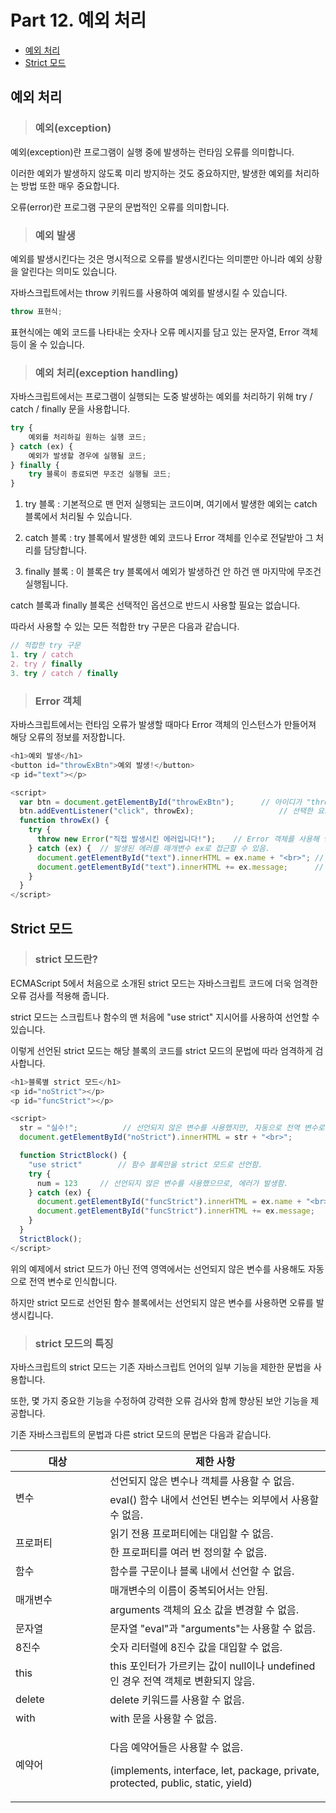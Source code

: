 # Part 12. 예외 처리

+ [예외 처리](#예외-처리)
+ [Strict 모드](#Strict-모드)

## 예외 처리

> <h3>예외(exception)</h3>

예외(exception)란 프로그램이 실행 중에 발생하는 런타임 오류를 의미합니다.

이러한 예외가 발생하지 않도록 미리 방지하는 것도 중요하지만, 발생한 예외를 처리하는 방법 또한 매우 중요합니다.

 

오류(error)란 프로그램 구문의 문법적인 오류를 의미합니다.

> <h3>예외 발생</h3>

예외를 발생시킨다는 것은 명시적으로 오류를 발생시킨다는 의미뿐만 아니라 예외 상황을 알린다는 의미도 있습니다.

 

자바스크립트에서는 throw 키워드를 사용하여 예외를 발생시킬 수 있습니다.

``` javascript
throw 표현식;
```
 

표현식에는 예외 코드를 나타내는 숫자나 오류 메시지를 담고 있는 문자열, Error 객체 등이 올 수 있습니다.

> <h3>예외 처리(exception handling)</h3>

자바스크립트에서는 프로그램이 실행되는 도중 발생하는 예외를 처리하기 위해 try / catch / finally 문을 사용합니다.

``` javascript
try {
    예외를 처리하길 원하는 실행 코드;
} catch (ex) {
    예외가 발생할 경우에 실행될 코드;
} finally {
    try 블록이 종료되면 무조건 실행될 코드;
}
```

1. try 블록 : 기본적으로 맨 먼저 실행되는 코드이며, 여기에서 발생한 예외는 catch 블록에서 처리될 수 있습니다.

2. catch 블록 : try 블록에서 발생한 예외 코드나 Error 객체를 인수로 전달받아 그 처리를 담당합니다.

3. finally 블록 : 이 블록은 try 블록에서 예외가 발생하건 안 하건 맨 마지막에 무조건 실행됩니다.

 

catch 블록과 finally 블록은 선택적인 옵션으로 반드시 사용할 필요는 없습니다.

따라서 사용할 수 있는 모든 적합한 try 구문은 다음과 같습니다.

``` javascript
// 적합한 try 구문
1. try / catch
2. try / finally
3. try / catch / finally
```

> <h3>Error 객체</h3>

자바스크립트에서는 런타임 오류가 발생할 때마다 Error 객체의 인스턴스가 만들어져 해당 오류의 정보를 저장합니다.

``` javascript
<h1>예외 발생</h1>
<button id="throwExBtn">예외 발생!</button>
<p id="text"></p>

<script>
  var btn = document.getElementById("throwExBtn");		// 아이디가 "throwExBtn"인 요소를 선택함.
  btn.addEventListener("click", throwEx);					// 선택한 요소에 click 이벤트 리스너를 등록함.
  function throwEx() {
    try {
      throw new Error("직접 발생시킨 에러입니다!");	// Error 객체를 사용해 명시적으로 에러를 발생시킴.
    } catch (ex) {	// 발생된 에러를 매개변수 ex로 접근할 수 있음.
      document.getElementById("text").innerHTML = ex.name + "<br>";	// name 프로퍼티는 에러의 타입을 저장함.
      document.getElementById("text").innerHTML += ex.message;		// message 프로퍼티는 에러 메세지를 저장함.
    }
  }
</script>
```

## Strict 모드

> <h3>strict 모드란?</h3>

ECMAScript 5에서 처음으로 소개된 strict 모드는 자바스크립트 코드에 더욱 엄격한 오류 검사를 적용해 줍니다.

strict 모드는 스크립트나 함수의 맨 처음에 "use strict" 지시어를 사용하여 선언할 수 있습니다.

이렇게 선언된 strict 모드는 해당 블록의 코드를 strict 모드의 문법에 따라 엄격하게 검사합니다.

``` javascript
<h1>블록별 strict 모드</h1>
<p id="noStrict"></p>
<p id="funcStrict"></p>

<script>
  str = "실수!";			// 선언되지 않은 변수를 사용했지만, 자동으로 전역 변수로 선언됨.
  document.getElementById("noStrict").innerHTML = str + "<br>";

  function StrictBlock() {
    "use strict"		// 함수 블록만을 strict 모드로 선언함.
    try {
      num = 123		// 선언되지 않은 변수를 사용했으므로, 에러가 발생함.
    } catch (ex) {
      document.getElementById("funcStrict").innerHTML = ex.name + "<br>";
      document.getElementById("funcStrict").innerHTML += ex.message;
    }
  }
  StrictBlock();
</script>
```

위의 예제에서 strict 모드가 아닌 전역 영역에서는 선언되지 않은 변수를 사용해도 자동으로 전역 변수로 인식합니다.

하지만 strict 모드로 선언된 함수 블록에서는 선언되지 않은 변수를 사용하면 오류를 발생시킵니다.

> <h3>strict 모드의 특징</h3>

자바스크립트의 strict 모드는 기존 자바스크립트 언어의 일부 기능을 제한한 문법을 사용합니다.

또한, 몇 가지 중요한 기능을 수정하여 강력한 오류 검사와 함께 향상된 보안 기능을 제공합니다.

기존 자바스크립트의 문법과 다른 strict 모드의 문법은 다음과 같습니다.

<table class="tb-2" summary="">
	<thead>
		<tr class="bg">
			<th style="width: 30%;">대상</th>
			<th>제한 사항</th>
		</tr>
	</thead>
	<tbody>
		<tr>
			<td colspan="1" rowspan="2">변수</td>
			<td>선언되지 않은 변수나 객체를&nbsp;사용할 수 없음.</td>
		</tr>
		<tr>
			<td style="text-align: left;">eval() 함수 내에서 선언된 변수는 외부에서 사용할 수 없음.</td>
		</tr>
		<tr>
			<td colspan="1" rowspan="2">프로퍼티</td>
			<td>읽기 전용 프로퍼티에는 대입할 수 없음.</td>
		</tr>
		<tr>
			<td style="text-align: left;">한 프로퍼티를 여러 번 정의할 수 없음.</td>
		</tr>
		<tr>
			<td>함수</td>
			<td>함수를 구문이나 블록 내에서 선언할 수 없음.</td>
		</tr>
		<tr>
			<td colspan="1" rowspan="2">
			<p>매개변수</p>
			</td>
			<td>매개변수의 이름이 중복되어서는 안됨.</td>
		</tr>
		<tr>
			<td style="text-align: left;">arguments 객체의 요소 값을 변경할 수 없음.</td>
		</tr>
		<tr>
			<td colspan="1">문자열</td>
			<td style="text-align: left;">문자열 &quot;eval&quot;과 &quot;arguments&quot;는 사용할 수 없음.</td>
		</tr>
		<tr>
			<td>8진수</td>
			<td>숫자 리터럴에 8진수 값을 대입할 수 없음.</td>
		</tr>
		<tr>
			<td>this</td>
			<td>this 포인터가 가르키는 값이 null이나 undefined인 경우 전역 객체로 변환되지 않음.</td>
		</tr>
		<tr>
			<td>delete</td>
			<td>delete 키워드를 사용할 수 없음.</td>
		</tr>
		<tr>
			<td>with</td>
			<td>with 문을 사용할 수 없음.</td>
		</tr>
		<tr>
			<td>예약어</td>
			<td>
				<p>다음 예약어들은 사용할 수 없음.</p>
				<p>(implements, interface, let, package, private, protected, public, static, yield)</p>
			</td>
		</tr>
	</tbody>
</table>
